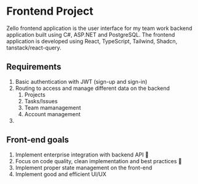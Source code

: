 # Frontend Project

Zello frontend application is the user interface for my team work backend application built using C#, ASP.NET and PostgreSQL. The frontend application is developed using React, TypeScript, Tailwind, Shadcn, tanstack/react-query.

## Requirements

1. Basic authentication with JWT (sign-up and sign-in)
2. Routing to access and manage different data on the backend
   1. Projects
   2. Tasks/Issues
   3. Team mamanagement
   4. Account management
3. 

## Front-end goals

1. Implement enterprise integration with backend API 🌟
2. Focus on code quality, clean implementation and best practices 🌟
3. Implement proper state management on the front-end
4. Implement good and efficient UI/UX
